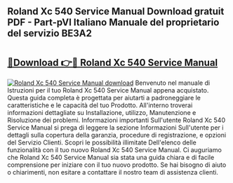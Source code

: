 ## Roland Xc 540 Service Manual Download gratuit PDF - Part-pVI Italiano Manuale del proprietario del servizio BE3A2

# <h2><a href="http://dfdnfg.blite.top/?on=Roland+Xc+540+Service+Manual">🔗Download 👉🔴 Roland Xc 540 Service Manual</a></h2>

[![Roland Xc 540 Service Manual download](https://i.imgur.com/lujVjoI.png)](http://dfdnfg.blite.top/?on=Roland+Xc+540+Service+Manual)
Benvenuto nel manuale di Istruzioni per il tuo Roland Xc 540 Service Manual appena acquistato. Questa guida completa è progettata per aiutarti a padroneggiare le caratteristiche e le capacità del tuo Prodotto. All'interno troverai informazioni dettagliate su Installazione, utilizzo, Manutenzione e Risoluzione dei problemi. Informazioni importanti Sull'utente Roland Xc 540 Service Manual si prega di leggere la sezione Informazioni Sull'utente per i dettagli sulla copertura della garanzia, procedure di registrazione, e opzioni del Servizio Clienti. Scopri le possibilità illimitate Dell'elenco delle funzionalità con il tuo nuovo Roland Xc 540 Service Manual. Ci auguriamo che Roland Xc 540 Service Manual sia stata una guida chiara e di facile comprensione per iniziare con il tuo nuovo prodotto. Se hai bisogno di aiuto o chiarimenti, non esitare a contattare il nostro team di assistenza clienti.
